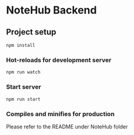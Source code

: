 # NoteHub Backend

## Project setup
```
npm install
```

### Hot-reloads for development server
```
npm run watch
```

### Start server
```
npm run start
```

### Compiles and minifies for production
Please refer to the README under NoteHub folder
